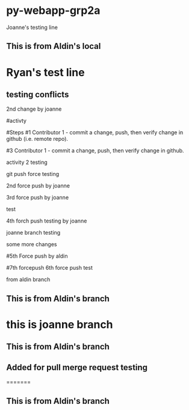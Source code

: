 # py-webapp-grp2a


Joanne's testing line

## This is from Aldin's local

# Ryan's test line

## testing conflicts

2nd change by joanne

#activty

#Steps
#1 Contributor 1 - commit a change, push, then verify change in github (i.e. remote repo).

#3 Contributor 1 - commit a change, push, then verify change in github.

activity 2 testing

git push force testing

2nd force push by joanne

3rd force push by joanne

test

4th forch push testing by joanne

joanne branch testing

some more changes

#5th Force push by aldin

#7th forcepush
6th force push test

from aldin branch


## This is from Aldin's branch

this is joanne branch
=======

## This is from Aldin's branch

## Added for pull merge request testing


=======
## This is from Aldin's branch
